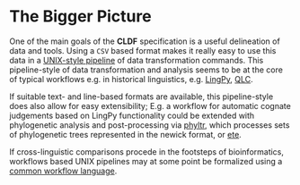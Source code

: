 # The Bigger Picture

One of the main goals of the **CLDF** specification is a useful delineation of data and tools. Using a `CSV` 
based format makes it really easy to use this data in a 
[UNIX-style pipeline](https://en.wikipedia.org/wiki/Pipeline_%28Unix%29) of data transformation commands.
This pipeline-style of data transformation and analysis seems to be at the core of typical workflows e.g. in 
historical linguistics, e.g. [LingPy](http://lingpy.org/tutorial/workflow.html), [QLC](https://github.com/cysouw/qlcPipe).

If suitable text- and line-based formats are available, this pipeline-style does also allow for easy extensibility;
E.g. a workflow for automatic cognate judgements based on LingPy functionality could be extended with phylogenetic
analysis and post-processing via [phyltr](https://github.com/lmaurits/phyltr), which processes sets of phylogenetic trees represented in the newick format, or [ete](http://etetoolkit.org/documentation/tools/).

If cross-linguistic comparisons procede in the footsteps of bioinformatics, workflows based UNIX pipelines may at some point be formalized using a [common workflow language](http://common-workflow-language.github.io/).
